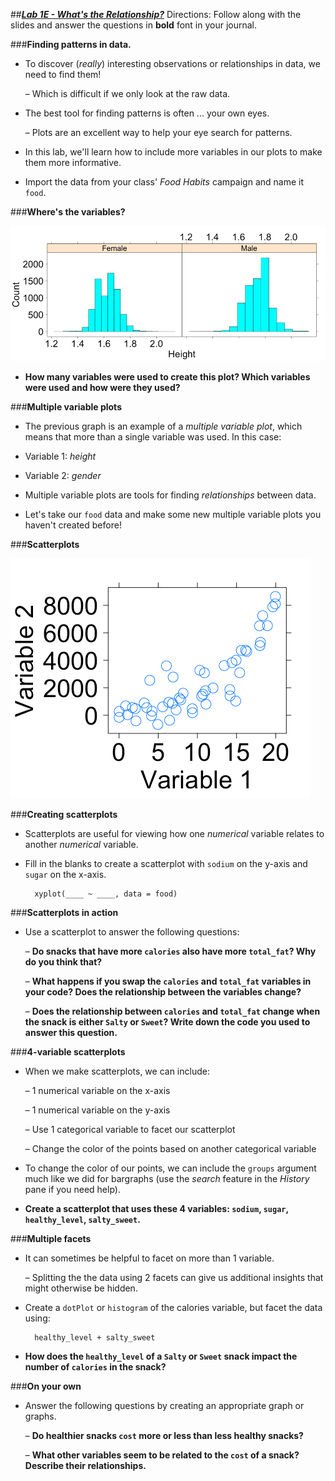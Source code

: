 ##***<u>Lab 1E - What's the Relationship?</u>***
Directions: Follow along with the slides and answer the questions in **bold** font in your journal.

###**Finding patterns in data.**
* To discover (*really*) interesting observations or relationships in data, we need to find them!

    – Which is difficult if we only look at the raw data.

* The best tool for finding patterns is often ... your own eyes.

    – Plots are an excellent way to help your eye search for patterns.

* In this lab, we'll learn how to include more variables in our plots to make them more
informative.

* Import the data from your class' *Food Habits* campaign and name it ```food```.

###**Where's the variables?**

<img src="../../img/1xe0a.png" />

* **How many variables were used to create this plot? Which variables were used and
how were they used?**

###**Multiple variable plots**
* The previous graph is an example of a *multiple variable plot*, which means that more than a
single variable was used. In this case:

* Variable 1: *height*

* Variable 2: *gender*

* Multiple variable plots are tools for finding *relationships* between data.

* Let's take our ```food``` data and make some new multiple variable plots you haven't created
before!

###**Scatterplots**

<img src="../../img/1xe0b.png" />

###**Creating scatterplots**
* Scatterplots are useful for viewing how one *numerical* variable relates to another *numerical*
variable.

* Fill in the blanks to create a scatterplot with ```sodium``` on the y-axis and ```sugar``` on the x-axis.

        xyplot(____ ~ ____, data = food)

###**Scatterplots in action**
* Use a scatterplot to answer the following questions:

    – **Do snacks that have more ```calories``` also have more ```total_fat```? Why do you
    think that?**

    – **What happens if you swap the ```calories``` and ```total_fat``` variables in your
    code? Does the relationship between the variables change?**

    – **Does the relationship between ```calories``` and ```total_fat``` change when the
    snack is either ```Salty``` or ```Sweet```? Write down the code you used to answer this
    question.**

###**4-variable scatterplots**
* When we make scatterplots, we can include:

    – 1 numerical variable on the x-axis

    – 1 numerical variable on the y-axis

    – Use 1 categorical variable to facet our scatterplot

    – Change the color of the points based on another categorical variable

* To change the color of our points, we can include the ```groups``` argument much like we did for
bargraphs (use the *search* feature in the *History* pane if you need help).

* **Create a scatterplot that uses these 4 variables: ```sodium```, ```sugar```, ```healthy_level```,
```salty_sweet```.**

###**Multiple facets**
* It can sometimes be helpful to facet on more than 1 variable.

    – Splitting the the data using 2 facets can give us additional insights that might
    otherwise be hidden.

* Create a ```dotPlot``` or ```histogram``` of the calories variable, but facet the data using:

        healthy_level + salty_sweet

* **How does the ```healthy_level``` of a ```Salty``` or ```Sweet``` snack impact the number of
```calories``` in the snack?**

###**On your own**
* Answer the following questions by creating an appropriate graph or graphs.

    – **Do healthier snacks ```cost``` more or less than less healthy snacks?**

    – **What other variables seem to be related to the ```cost``` of a snack? Describe their
    relationships.**